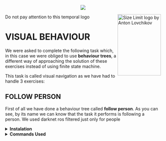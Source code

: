 <p align="center"><a href="https://www.youtube.com/channel/UC4Loc3tyy1vvGsMoBC5KCSw" target="_blank">
    <img src="https://symfony.com/logos/symfony_black_02.svg">
</a></p>
Do not pay attention to this temporal logo
<img src="https://ai.github.io/size-limit/logo.svg" align="right"
     alt="Size Limit logo by Anton Lovchikov" width="140" height="198">
     
# VISUAL BEHAVIOUR   
We were asked to complete the following task which, in this case we were obliged to use **behaviour trees**, a different way of approaching the solution of these exercises instead of using finite state machine.

This task is called visual navigation as we have had to handle 3 exercises:

## FOLLOW PERSON
First of all we have done a behaviour tree called **follow person**. As you can see, by its name we can know that the task it performs is following a person. 
We used darknet ros filtered just only for people 

<details><summary><b>Instalation</b></summary>
   
</details>
    
<details><summary><b>Commands Used</b></summary>
(See alvaro’s PDF and add  all aplications used “Darknet Ros and all packages you need to download)

<details><summary><b>Darknet Ros Modificated</b></summary>
(We edited all yamls and we only included “person” in detection clases names) *add snippet*


## FOLLOW BALL

## FOLLOW BOTH




